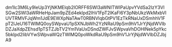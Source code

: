 dm1lc3M6Ly9leUp3YjNKMElqb2lORFF6SWl3aWNITWlPaUpvYVdSa2IzY3VlSGw2SWl3aWRHeHpJam9pZEd4eklpd2lhV1FpT2lKaFl6Y3pNbUkzWkMxbVlUVTRMVFJqWm1JdE9EWXpNaTAwT0RBNVlqbGtPV1EzTkRNaUxDSmhhV1FpT2lJeU16TWlMQ0oySWpvaU1pSXNJbWh2YzNRaU9pSm9hV1JrYjNjdWVIbDZJaXdpZEhsd1pTSTZJbTV2Ym1VaUxDSndZWFJvSWpvaVhDOHlNek5pYkc5bklpd2libVYwSWpvaWQzTWlMQ0poWkdRaU9pSm9hV1JrYjNjdWVIbDZJbjA9
